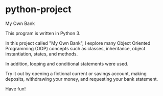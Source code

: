 # python-project
My Own Bank

This program is written in Python 3.

In this project called "My Own Bank", I explore many Object Oriented Programming (OOP) concepts such as classes, inheritance, object instantiation, states, and methods.

In addition, looping and conditional statements were used.

Try it out by opening a fictional current or savings account, making deposits, withdrawing your money, and requesting your bank statement.

Have fun!
